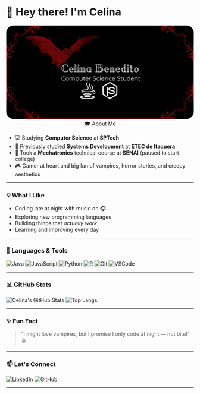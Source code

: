 # 🦇 Hey there! I'm Celina
<p align="center">
  <img src="https://github.com/CelinaBenedito/CelinaBenedito/blob/main/BannerCelina.png" width="800" alt="Celina Banner" style="border-radius: 20px;>
</p>

I'm a Computer Science student at **São Paulo Tech School (SPTech)** who loves bringing ideas to life through code.  
I’m passionate about technology, games, and everything that mixes creativity with a touch of darkness 👻  

---

### 🎓 About Me
- 💻 Studying **Computer Science** at **SPTech**  
- 🧩 Previously studied **Systems Development** at **ETEC de Itaquera**  
- 🤖 Took a **Mechatronics** technical course at **SENAI** (paused to start college)  
- 🎮 Gamer at heart and big fan of vampires, horror stories, and creepy aesthetics  

---

### 💡 What I Like
- Coding late at night with music on 🎧  
- Exploring new programming languages  
- Building things that *actually work*  
- Learning and improving every day  

---

### 🧰 Languages & Tools
![Java](https://img.shields.io/badge/Java-red?style=for-the-badge&logo=java&logoColor=white)
![JavaScript](https://img.shields.io/badge/JavaScript-yellow?style=for-the-badge&logo=javascript&logoColor=black)
![Python](https://img.shields.io/badge/Python-blue?style=for-the-badge&logo=python&logoColor=white)
![R](https://img.shields.io/badge/R-lightgrey?style=for-the-badge&logo=r&logoColor=white)
![Git](https://img.shields.io/badge/Git-orange?style=for-the-badge&logo=git&logoColor=white)
![VSCode](https://img.shields.io/badge/VS%20Code-0078d7?style=for-the-badge&logo=visual-studio-code&logoColor=white)

---

### 📊 GitHub Stats

![Celina's GitHub Stats](https://github-readme-stats.vercel.app/api?username=CelinaBenedito&show_icons=true&theme=dracula)
![Top Langs](https://github-readme-stats.vercel.app/api/top-langs/?username=CelinaBenedito&layout=compact&theme=dracula)

---

### ✨ Fun Fact
> "I might love vampires, but I promise I only code at night — not bite!" 🩸  

---

### 📫 Let's Connect
[![LinkedIn](https://img.shields.io/badge/LinkedIn-blue?style=for-the-badge&logo=linkedin)](https://www.linkedin.com/in/celina-benedito)
[![GitHub](https://img.shields.io/badge/GitHub-black?style=for-the-badge&logo=github)](https://github.com/CelinaBenedito)

---
